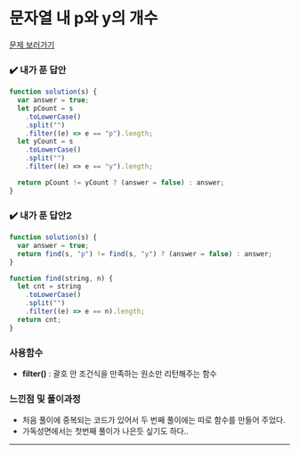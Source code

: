 # 문자열 내 p와 y의 개수

[문제 보러가기](https://school.programmers.co.kr/learn/courses/30/lessons/12916)

### :heavy_check_mark: 내가 푼 답안

```javascript
function solution(s) {
  var answer = true;
  let pCount = s
    .toLowerCase()
    .split("")
    .filter((e) => e == "p").length;
  let yCount = s
    .toLowerCase()
    .split("")
    .filter((e) => e == "y").length;

  return pCount != yCount ? (answer = false) : answer;
}
```

### :heavy_check_mark: 내가 푼 답안2

```javascript
function solution(s) {
  var answer = true;
  return find(s, "p") != find(s, "y") ? (answer = false) : answer;
}

function find(string, n) {
  let cnt = string
    .toLowerCase()
    .split("")
    .filter((e) => e == n).length;
  return cnt;
}
```

### 사용함수

- **filter()** : 괄호 안 조건식을 만족하는 원소만 리턴해주는 함수

### 느낀점 및 풀이과정

- 처음 풀이에 중복되는 코드가 있어서 두 번째 풀이에는 따로 함수를 만들어 주었다.
- 가독성면에서는 첫번째 풀이가 나은듯 싶기도 하다..

<hr/>
